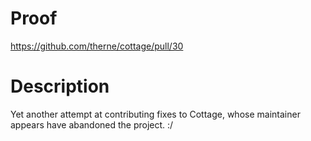 # Proof

https://github.com/therne/cottage/pull/30

# Description

Yet another attempt at contributing fixes to Cottage, whose maintainer appears have abandoned the project. :/
